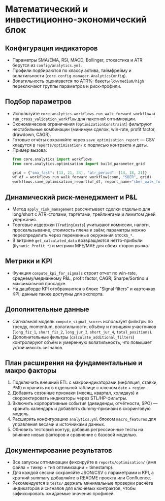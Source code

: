﻿# Математический и инвестиционно-экономический блок

## Конфигурация индикаторов
- Параметры SMA/EMA, RSI, MACD, Bollinger, стохастика и ATR берутся из `config/analytics.yml`.
- Профили подбираются по классу актива, таймфрейму и волатильности (`core.config.manager.AnalyticsConfig`).
- Волатильность оценивается по ATR%: бакеты `low/medium/high` переключают группы параметров и риск-профили.

## Подбор параметров
- Используйте `core.analytics.workflows.run_walk_forward_workflow` и `run_cross_validation_workflow` для пакетной оптимизации.
- Экономические ограничения (`OptimizationConstraint`) фильтруют нестабильные комбинации (минимум сделок, win-rate, profit factor, drawdown, CAGR).
- Готовые отчёты сохраняйте через `save_optimisation_report` — CSV кладутся в `reports/optimisation/` с подписью контракта и даты.
- Пример вызова:
  ```python
  from core.analytics import workflows
  from core.analytics.optimisation import build_parameter_grid

  grid = {"sma_fast": [13, 21, 34], "atr_period": [14, 18, 21]}
  wf_df = workflows.run_walk_forward_workflow(conn, "SBER", grid)
  workflows.save_optimisation_report(wf_df, report_name="sber_walk_forward")
  ```

## Динамический риск-менеджмент и P&L
- Метод `apply_risk_management` рассчитывает сделки отдельно для long/short с ATR-стопами, таргетами, трейлингами и лимитом дней удержания.
- Торговые издержки (`TradingCosts`) учитывают комиссии, налоги, проскальзывание, стоимость плеча и заём; параметры можно переопределить через переменные окружения `STOCKS_*`.
- В витрине `get_calculated_data` возвращаются нетто-прибыли (`Dynamic_Profit_*`) и метрики MFE/MAE для обеих сторон рынка.

## Метрики и KPI
- Функция `compute_kpi_for_signals` строит отчет по win-rate, среднему/медианному P&L, profit factor, CAGR, Sharpe/Sortino и максимальной просадке.
- На дашборде KPI отображаются в блоке "Signal filters" и карточках KPI; данные также доступны для экспорта.

## Дополнительные данные
- Сигнальная модель `compute_signal_scores` использует фильтры по тренду, momentum, волатильности, объёму и позициям участников (`long_fiz_1`, `short_fiz_2`, `long_jur_3`, `short_jur_4`, `total_positions`).
- Дополнительные фильтры (`calculate_additional_filters`) контролируют объём и умеренную волатильность, что повышает устойчивость сигналов.

## План расширения на фундаментальные и макро факторы
1. Подключить внешний ETL с макроиндикаторами (инфляция, ставки, PMI) и хранить их в отдельной таблице с ключом `date` + `region`.
2. Добавить сезонные признаки (месяц, квартал, холидаys) и скорректировать индикаторы через STL/HP-фильтры.
3. Включить корпоративные события (дивиденды, отчётности, SPO) — хранить календарь и добавлять dummy-признаки в скоринговую модель.
4. Расширить конфигурацию `analytics.yml` блоком `macro_features` для управления весами и источниками данных.
5. Обновить тестовый контур, добавив регрессионные тесты на влияние новых факторов и сравнение с базовой моделью.

## Документирование результатов
- Все запускы оптимизации фиксируйте в `reports/optimisation/` (имя файла = тикер + тип оптимизации + timestamp).
- Для каждой сессии сохраняйте JSON/CSV с параметрами и KPI, а краткий summary добавляйте в README проекта или Confluence.
- Рекомендуется в `tests/` держать минимальные проверки расчёта индикаторов и сигналов для ключевых контрактов, чтобы зафиксировать ожидаемые значения профилей.
